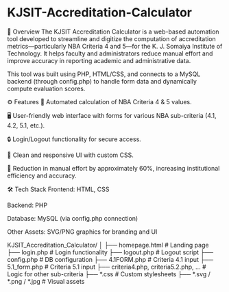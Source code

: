 # KJSIT-Accreditation-Calculator
🎯 Overview
The KJSIT Accreditation Calculator is a web-based automation tool developed to streamline and digitize the computation of accreditation metrics—particularly NBA Criteria 4 and 5—for the K. J. Somaiya Institute of Technology. It helps faculty and administrators reduce manual effort and improve accuracy in reporting academic and administrative data.

This tool was built using PHP, HTML/CSS, and connects to a MySQL backend (through config.php) to handle form data and dynamically compute evaluation scores.

⚙️ Features
🧾 Automated calculation of NBA Criteria 4 & 5 values.

🖥️ User-friendly web interface with forms for various NBA sub-criteria (4.1, 4.2, 5.1, etc.).

🔒 Login/Logout functionality for secure access.

🎨 Clean and responsive UI with custom CSS.

🧮 Reduction in manual effort by approximately 60%, increasing institutional efficiency and accuracy.

🛠️ Tech Stack
Frontend: HTML, CSS

Backend: PHP

Database: MySQL (via config.php connection)

Other Assets: SVG/PNG graphics for branding and UI

KJSIT_Accreditation_Calculator/
│
├── homepage.html                # Landing page
├── login.php                   # Login functionality
├── logout.php                  # Logout script
├── config.php                  # DB configuration
├── 4.1FORM.php                 # Criteria 4.1 input
├── 5.1_form.php                # Criteria 5.1 input
├── criteria4.php, criteria5.2.php, ...  # Logic for other sub-criteria
├── *.css                       # Custom stylesheets
├── *.svg / *.png / *.jpg       # Visual assets

